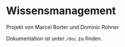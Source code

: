 # Wissensmanagement

Projekt von Marcel Borter und Dominic Rohner

Dokumentation ist unter `/doc` zu finden.